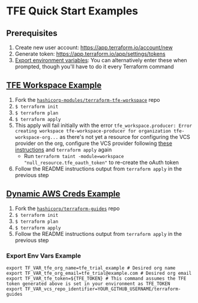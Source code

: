 # TFE Quick Start Examples

## Prerequisites

1. Create new user account: https://app.terraform.io/account/new
1. Generate token: https://app.terraform.io/app/settings/tokens
1. [Export environment variables](#export-env-vars-example): You can alternatively enter these when prompted, though you'll have to do it every Terraform command

## [TFE Workspace Example](./tfe-workspace)

1. Fork the [`hashicorp-modules/terraform-tfe-workspace`](https://github.com/hashicorp-modules/terraform-tfe-workspace) repo
1. `$ terraform init`
1. `$ terraform plan`
1. `$ terraform apply`
1. This apply will fail initially with the error `tfe_workspace.producer: Error creating workspace tfe-workspace-producer for organization tfe-workspace-org...` as there's not yet a resource for configuring the VCS provider on the org, configure the VCS provider following [these instructions](https://www.terraform.io/docs/enterprise/vcs/github.html) and `terraform apply` again
    - Run `terraform taint -module=workspace "null_resource.tfe_oauth_token"` to re-create the oAuth token
1. Follow the README instructions output from `terraform apply` in the previous step

## [Dynamic AWS Creds Example](./dynamic-aws-creds)

1. Fork the [`hashicorp/terraform-guides`](https://github.com/hashicorp/terraform-guides) repo
1. `$ terraform init`
1. `$ terraform plan`
1. `$ terraform apply`
1. Follow the README instructions output from `terraform apply` in the previous step

### Export Env Vars Example

```
export TF_VAR_tfe_org_name=tfe_trial_example # Desired org name
export TF_VAR_tfe_org_email=tfe_trial@example.com # Desired org email
export TF_VAR_tfe_token=${TFE_TOKEN} # This command assumes the TFE token generated above is set in your environment as TFE_TOKEN
export TF_VAR_vcs_repo_identifier=YOUR_GITHUB_USERNAME/terraform-guides
```
